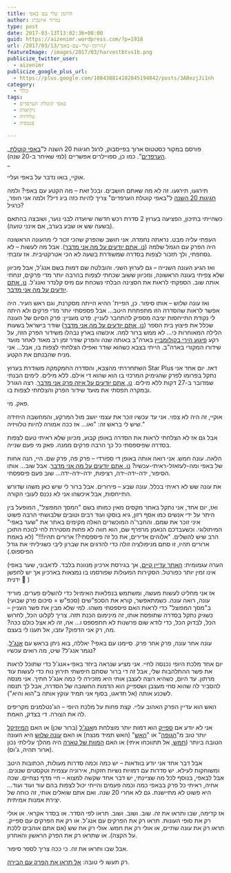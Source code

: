 ```yaml
---
title: הרומן שלי עם באפי
author: נמרוד איזנברג
type: post
date: 2017-03-13T13:02:36+00:00
guid: https://aizenimr.wordpress.com/?p=1918
url: /2017/03/13/הרומן-שלי-עם-באפי/
featureImage: /images/2017/03/harvestbtvs1b.png
publicize_twitter_user:
  - aizenimr
publicize_google_plus_url:
  - https://plus.google.com/108430814102045194842/posts/3ABezjJi1nh
category:
  - כללי
tags:
  - באפי קוטלת הערפדים
  - גיקיאדה
  - טלוויזיה
  - פנטסיה

---
```

_פורסם במקור כסטטוס ארוך בפייסבוק, לרגל חגיגות 20 השנה ל"[באפי קוטלת הערפדים][1]". כמו כן, ספויילרים אפשריים (למי שאיחר ב-20 שנה).  
_ 

אוקיי, בואו נדבר על באפי ועליי.

תירגעו, תירגעו. זה לא מה שאתם חושבים. ובכל זאת – מה הקטע עם באפי? ולמה [חגיגות 20 השנה][2] ל"באפי קוטלת הערפדים" צריך להיות כזה ביג דיל? ולמה אני חופר, כרגיל?

כשהייתי בתיכון, הפציעה בערוץ 2 סדרת רכש חדשה שיועדה לבני נוער, ושובצה בהתאם (בשעה שש או שבע בערב, אם אינני טועה).

העפתי עליה מבט. נראתה נחמדה. אני חושב שהפרק שהכי זכור לי מהעונה הראשונה היה הפרק עם הגמל שלמה ([נו, אתם יודעים על מה אני מדבר][3]). אבל מה לעשות – לא נסחפתי, ולך תזכור לצפות בסדרה שמשודרת בשעה לא הכי אטרקטיבית. אז עזבתי.

ואז הגיע העונה השנייה – גם לערוץ השני. והובלטה שם דמות בשם אנג'ל, אבל מכיוון שלא צפיתי בעונה הראשונה, ומכיוון ששוב שכחתי לצפות בהרבה יותר מדי פרקים, זנחתי אותה שוב. הספקתי לראות את הסצינה הבלתי נשכחת עם מיס קלנדר ואנג'ל. [נו, אתם יודעים על מה אני מדבר][4].

ואז עונה שלוש – אותו סיפור. כן, הפיית' ההיא הייתה מסקרנת, וגם ראש העיר. היה אפשר לראות שהסדרה הזו מתפתחת היטב… אבל פספסתי יותר מדי פרקים ולא היתה לי נקודת התייחסות יציבה מספיק להתחבר לעניין. פרט מעניין: פרק הסיום של העונה שכלל את פיצוץ בית הספר ([נו, אתם יודעים על מה אני מדבר][5]) שודר בישראל בשעות הלילה המאוחרות כי… לא ממש ברור למה. איכשהו בארץ נבהלו משידור הפרק הזה, על רקע [פיגוע הירי בקולומביין][6] בארה"ב באותה שנה והפרק שודר זמן רב מאוד לאחר מועד שידורו המקורי בארה"ב. הייתי בצבא כשהוא שודר ואפילו הצלחתי לצפות בו, אבל… אני מניח שהבנתם את הקטע.

השתחררתי מהצבא, והסדרה החמקמקה משודרת בערוץ Star Plus דאז. יום אחד אני נתקל בפרומו לפרק שהגימיק המרכזי בו הוא שהוא די אילם. ללא מילים. לימים הבנתי שמדובר ב-27 דקות ללא מילים. [נו, אתם יודעים על איזה פרק אני מדבר][7]. רצה הגורל ובמקרה תפסתי את מועד שידור הפרק והצלחתי לצפות בו.

פאק. מי.

אוקיי, זה היה לא צפוי. אני עד עכשיו זוכר את עצמי יושב מול המרקע, והמחשבה היחידה שיש לי בראש זה: "ואו… אז ככה אמורה להיות טלוויזיה."

אבל גם אז לא הצלחתי לראות את הסדרה באופן קבוע, מכיוון שלא ראיתי טעם לצפות בסדרה שפיספסתי כל כך הרבה פרקים ממנה. פאק מי פעם שנייה.

הלאה. עונה חמש. אני רואה אותה באופן די ספורדי – פרק פה, פרק שם. היי, הנה אחות של באפי ומה-לעזאזל-ראיתי-עכשיו? [נו, אתם יודעים על מה אני מדבר][8]. אבל שוב… אותו הסיפור, ידה-ידה-ידה, רציפות, ידה-ידה-ידה… שוב פעם פיספסתי.

את עונה שש לא ראיתי בכלל. עונה שבע – פירורים. אבל ברור לי שיש כאן משהו שדורש התייחסות, אבל איכשהו אני לא נכנס לעובי הקורה.

ואז, יום אחד, אני נתקל באתר מקסים מאין כמותו בשם "המסך המפוצל", המופעל בין היתר על ידי אנשים כמו אסף רזון, גיא בוסקו ועוד רבים וטובים שלבושתי הרבה פשוט איני זוכר את שמם. והחבר'ה המוכשרים האלה מקימים באתר את "שער באפי" המיתולוגי. וכשעבדכם הנאמן מרפרף שם, הוא חווה לא פחות מסטירת לחי לנוכח התוכן הרב שיש להשלים. "אלוהים אדירים, את כל זה פיספסתי?! ארורים תהיו!!!" (לא באמת ארורים תהיו, זו סתם מניפולציה זולה כדי להדגים את שברון ליבי כשגיליתי את גודל הפיספוס.)

(הערה עגמומית: [האתר עדיין קיים][9], אך בגירסת ארכיון מנוונת בלבד. לדאבוני, שער באפי אינו זמין יותר כפורטל. הסקירות המעולות שפורסמו בו נמצאות בארכיון אך יש לחפשן ידנית 🙁 )

אז אני מחליט לעשות מעשה, ומשתמש בנפלאות האימיול כדי להשלים פערים. מוריד עונה, רואה עונה. כשמתאפשר, קורא את הסכפ"שים (סכפ"ש = סיכום פרק שבועי) ב"מסך המפוצל" כדי לראות האם פיספסתי משהו. למי שלא מבין את פשר העניין – כשגיק נתקל בסדרה שתופסת אותו, זה מינימום הכנת תזה. צריך לקלוט הכל, לחרוש הכל, לבדוק הכל, כדי לודא שום פרשנות לא תתפספס ו… אה, זה לא אצל כולם ככה? מה, רק אני הדפוק? עזבו, אל תענו לי בעצם.

עונה אחר עונה, פרק אחר פרק. סיימנו עם באפי? יאללה, בוא ניתן בראש עם [אנג'ל][10]. נגמר אנג'ל? שיט, מה רואים עכשיו?

יום אחד מלכת היופי נכנסה לחיי. אני מציע שנראה ביחד באפי+אנג'ל כדי שתוכל לראות את פשר ההתלהבות שלי, אבל זה די ברור שסתם חיפשתי תירוץ נוח כדי לעשות עוד מרתון. עד היום, כשהיא רוצה לעצבן אותי היא מזכירה לי כמה אנג'ל חתיך. אני מנסה להסביר לה שהוא סחי מעצבן ושספייק הוא הדמות החשובה של הסדרה, אבל לך תנסה לשכנע אותה (אל תדאגו, בסוף אני תמיד עוקץ אותה ב"הוא והיא").

האש הוא עדיין הפרק האהוב עליי. קצת פחות על מלכת היופי – הג'נטלמנים מקריפים לה את הצורה. די בצדק, האמת.

אני לא יודע אם [ספייק][11] הוא דמות יותר מוצלחת מ[אנג'ל][12] (ברור שכן) או האם [המיוזיקל][13] יותר טוב מ"[הגופה][14]" או "[האש][7]" (האש תמיד מנצח) או האם [עונה שלוש][15] היא העונה הטובה ביותר ([חמש][16], אל תתווכחו איתי) או האם [המוות של טארה][17] היה מהלך עלילתי נכון (ארור תהיה, ג'וס).

אבל דבר אחד אני יודע בוודאות – יש כמה וכמה סדרות מעולות, הכתובות היטב ומשוחקות לעילא. יש סדרות עם דמויות נשיות חזקות, אירוניה עצמית וטקסטים שנונים. אבל לבאפי, בנוסף לכל מה שציינתי, יש דבר אחד שקשה למצוא – חיי מדף נצחיים. שכה אחיה, ראיתי כל פרק בבאפי כמה וכמה פעמים והייתי יכול לצפות בהם עוד ועוד ועוד… היא פשוט לא מתיישנת. גם לא אחרי 20 שנה. ואם אתם שואלים אותי, זה כוחה של יצירת אמנות אמיתית.

אז קדימה, שבו ותראו את זה. שוב. ושוב. ושוב. תראו לפי הסדר. או בסדר אקראי. או אולי רק את סופי העונות. תראו רק את הפרקים עם אנג'ל. או רק את הפרקים עם ספייק. תראו רק את עונה שתיים, או אולי רק את חמש. אולי רק את שש (אם אתם אוהבים ללכת על הקצה). או שתראו רק את הפרק הראשון והאחרון.

אבל שבו ותראו את זה. כי ככה צריך לספר סיפור.

רק תעשו לי טובה: [אל תראו את הפרק עם הבירה][18].

 [1]: http://buffy.wikia.com
 [2]: https://www.wired.com/2017/03/buffy-the-vampire-slayer-20-years-later/
 [3]: http://buffy.wikia.com/wiki/Teacher%27s_Pet
 [4]: http://buffy.wikia.com/wiki/Passion
 [5]: http://buffy.wikia.com/wiki/Graduation_Day,_Part_Two
 [6]: https://en.wikipedia.org/wiki/Columbine_High_School_massacre
 [7]: http://buffy.wikia.com/wiki/Hush
 [8]: http://buffy.wikia.com/wiki/No_Place_Like_Home
 [9]: http://www.tve.co.il
 [10]: http://buffy.wikia.com/wiki/Angel_(series)
 [11]: http://buffy.wikia.com/wiki/Fool_for_Love
 [12]: http://buffy.wikia.com/wiki/Becoming,_Part_One
 [13]: http://buffy.wikia.com/wiki/Once_More,_with_Feeling
 [14]: http://buffy.wikia.com/wiki/The_Body
 [15]: http://buffy.wikia.com/wiki/List_of_Buffy_season_three_episodes
 [16]: http://buffy.wikia.com/wiki/List_of_Buffy_season_five_episodes
 [17]: http://buffy.wikia.com/wiki/Seeing_Red
 [18]: http://buffy.wikia.com/wiki/Beer_Bad